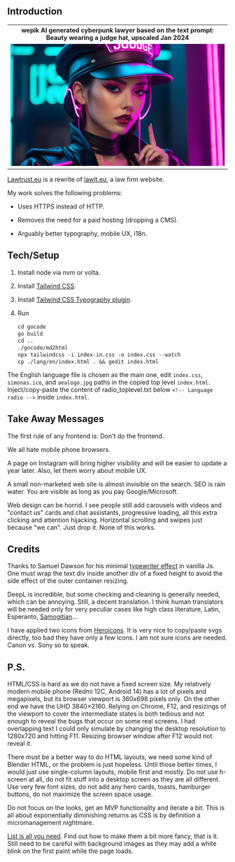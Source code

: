 ## Introduction 

<table>
<tr>
<th style="text-align:center">wepik AI generated cyberpunk lawyer based on the text prompt: Beauty wearing a judge hat, upscaled Jan 2024</th>
</tr>
<tr>
<td>
<img src="wepik-beauty-wearing-a-judge-hat-upscaled-2024Jan.jpg"  alt="wepik AI generated cyberpunk lawyer based on the text prompt: Beauty wearing a judge hat, upscaled 2024Jan" width="100%" >
</td>
</tr>
</table>

[Lawtrust.eu](https://lawtrust.eu/) is a rewrite of [lawlt.eu](http://www.lawlt.eu/), a law firm website.

My work solves the following problems:

- Uses HTTPS instead of HTTP.

- Removes the need for a paid hosting (dropping a CMS).

- Arguably better typography, mobile UX, i18n.

## Tech/Setup

1. Install node via nvm or volta.

2. Install [Tailwind CSS](https://tailwindcss.com/docs/installation).

3. Install [Tailwind CSS Typography plugin](https://tailwindcss.com/docs/typography-plugin).

4. Run

    ```
    cd gocode
    go build
    cd ..
    ./gocode/md2html
    npx tailwindcss -i index-in.css -o index.css --watch
    cp ./lang/en/index.html . && gedit index.html
    ```   

The English language file is chosen as the main one, edit `index.css`, `simonas.ico`, and `aealogo.jpg` paths in the copied top level `index.html`. Inject/copy-paste the content of radio_toplevel.txt below `<!-- Language radio -->` inside `index.html`.

## Take Away Messages

The first rule of any frontend is: Don't do the frontend.

We all hate mobile phone browsers.

A page on Instagram will bring higher visibility and will be easier to update a year later. Also, let them worry about mobile UX.

A small non-marketed web site is almost invisible on the search. SEO is rain water. You are visible as long as you pay Google/Microsoft.

Web design can be horrid. I see people still add carousels with videos and "contact us" cards and chat assistants, progressive loading, all this extra clicking and attention hijacking. Horizontal scrolling and swipes just because "we can". Just drop it. None of this works.

## Credits

Thanks to Samuel Dawson for his minimal [typewriter effect](https://tailwindflex.com/@samuel33/typewriter-effect) in vanilla Js. One must wrap the text div inside another div of a fixed height to avoid the side effect of the outer container resizing. 

DeepL is incredible, but some checking and cleaning is generally needed, which can be annoying. Still, a decent translation. I think human translators will be needed only for very peculiar cases like high class literature, Latin, Esperanto, [Samogitian](https://www.youtube.com/watch?v=lqSfOYhctoE)...

I have applied two icons from [Heroicons](https://heroicons.com/). It is very nice to copy/paste svgs directly, too bad they have only a few icons. I am not sure icons are needed. Canon vs. Sony so to speak.

## P.S.

HTML/CSS is hard as we do not have a fixed screen size. My relatively modern mobile phone (Redmi 12C, Android 14) has a lot of pixels and megapixels, but its browser viewport is 360x698 pixels only. On the other end we have the UHD 3840×2160. Relying on Chrome, F12, and resizings of the viewport to cover the intermediate states is both tedious and not enough to reveal the bugs that occur on some real screens. I had overlapping text I could only simulate by changing the desktop resolution to 1280x720 and hitting F11. Resizing browser window after F12 would not reveal it.

There must be a better way to do HTML layouts, we need some kind of Blender HTML, or the problem is just hopeless. Until those better times, I would just use single-column layouts, mobile first and mostly. Do not use h-screen at all, do not fit stuff into a desktop screen as they are all different. Use very few font sizes, do not add any hero cards, toasts, hamburger buttons, do not maximize the screen space usage. 

Do not focus on the looks, get an MVP functionality and iterate a bit. This is all about exponentially diminishing returns as CSS is by definition a micromanagement nightmare.

[List is all you need](https://dynomight.net/lists/). Find out how to make them a bit more fancy, that is it. Still need to be careful with background images as they may add a white blink on the first paint while the page loads.

